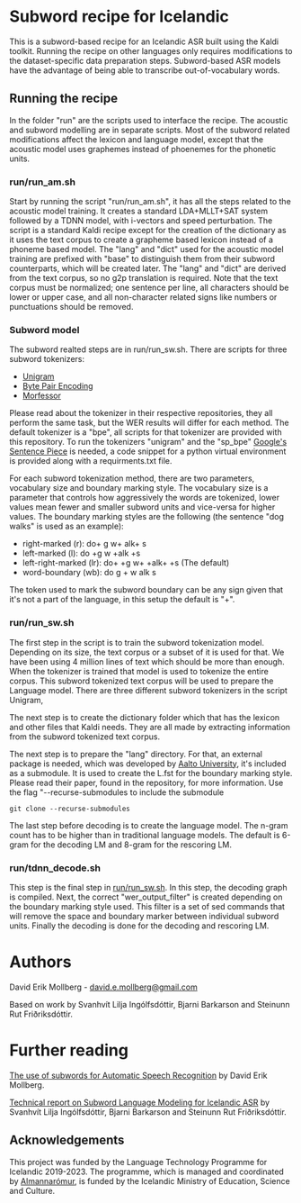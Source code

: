 # Subword recipe for Icelandic
This is a subword-based recipe for an Icelandic ASR built using the Kaldi toolkit. Running the recipe on other languages only requires modifications to the dataset-specific data preparation steps. Subword-based ASR models have the advantage of being able to transcribe out-of-vocabulary words. 

## Running the recipe 
In the folder "run" are the scripts used to interface the recipe. The acoustic and subword modelling are in separate scripts. Most of the subword related modifications affect the lexicon and language model, except that the acoustic model uses graphemes instead of phoenemes for the phonetic units.

### run/run_am.sh
Start by running the script "run/run_am.sh", it has all the steps related to the acoustic model training. It creates a standard LDA+MLLT+SAT system followed by a TDNN model, with i-vectors and speed perturbation. The script is a standard Kaldi recipe except for the creation of the dictionary as it uses the text corpus to create a grapheme based lexicon instead of a phoneme based model. The "lang" and "dict" used for the acoustic model training are prefixed with "base" to distinguish them from their subword counterparts, which will be created later. The "lang" and "dict" are derived from the text corpus, so no g2p translation is required. Note that the text corpus must be normalized; one sentence per line, all characters should be lower or upper case, and all non-character related signs like numbers or punctuations should be removed. 

### Subword model
The subword realted steps are in run/run_sw.sh. There are scripts for three subword tokenizers:
 * [Unigram](https://arxiv.org/abs/1804.10959) 
 * [Byte Pair Encoding](https://arxiv.org/abs/1508.07909)
 * [Morfessor](https://morfessor.readthedocs.io/en/latest/)
 
Please read about the tokenizer in their respective repositories, they all perform the same task, but the WER results will differ for each method. The default tokenizer is a "bpe", all scripts for that tokenizer are provided with this repository. To run the tokenizers "unigram" and the "sp_bpe" [Google's Sentence Piece](https://github.com/google/sentencepiece) is needed, a code snippet for a python virtual environment is provided along with a requirments.txt file. 

For each subword tokenization method, there are two parameters, vocabulary size and boundary marking style. The vocabulary size is a parameter that controls how aggressively the words are tokenized, lower values mean fewer and smaller subword units and vice-versa for higher values. The boundary marking styles are the following (the sentence "dog walks" is used as an example): 
* right-marked (r):  do+ g w+ alk+ s
* left-marked (l):  do +g w +alk +s
* left-right-marked (lr): do+ +g w+ +alk+ +s (The default) 
* word-boundary (wb): do g + w alk s 

The token used to mark the subword boundary can be any sign given that it's not a part of the language, in this setup the default is "+".

### run/run_sw.sh
The first step in the script is to train the subword tokenization model. Depending on its size, the text corpus or a subset of it is used for that. We have been using 4 million lines of text which should be more than enough. When the tokenizer is trained that model is used to tokenize the entire corpus. This subword tokenized text corpus will be used to prepare the Language model. There are three different subword tokenizers in the script Unigram, 

The next step is to create the dictionary folder which that has the lexicon and other files that Kaldi needs. They are all made by extracting information from the subword tokenized text corpus. 

The next step is to prepare the "lang" directory. For that, an external package is needed, which was developed by [Aalto University](https://github.com/aalto-speech/subword-kaldi.git), it's included as a submodule. It is used to create the L.fst for the boundary marking style. Please read their paper, found in the repository, for more information. Use the flag  "--recurse-submodules to include the submodule 
```
git clone --recurse-submodules
```

The last step before decoding is to create the language model. The n-gram count has to be higher than in traditional language models. The default is 6-gram for the decoding LM and 8-gram for the rescoring LM.


### run/tdnn_decode.sh
This step is the final step in [run/run_sw.sh](run/run_sw.sh). In this step, the decoding graph is compiled. Next, the correct "wer_output_filter" is created depending on the boundary marking style used. This filter is a set of sed commands that will remove the space and boundary marker between individual subword units. Finally the decoding is done for the decoding and rescoring LM.

# Authors
David Erik Mollberg - <david.e.mollberg@gmail.com>


Based on work by Svanhvít Lilja Ingólfsdóttir, Bjarni Barkarson and Steinunn Rut Friðriksdóttir.

# Further reading
[The use of subwords for Automatic Speech Recognition](https://skemman.is/handle/1946/39412) by David Erik Mollberg.

[Technical report on Subword Language Modeling for Icelandic ASR](https://github.com/svanhvitlilja/subword-asr-icelandic/blob/master/s5/Subword_modelling_ASR_summer_2020.pdf) by Svanhvít Lilja Ingólfsdóttir, Bjarni Barkarson and Steinunn Rut Friðriksdóttir.

## Acknowledgements
This project was funded by the Language Technology Programme for Icelandic 2019-2023. The programme, which is managed and coordinated by [Almannarómur](https://almannaromur.is/), is funded by the Icelandic Ministry of Education, Science and Culture.
